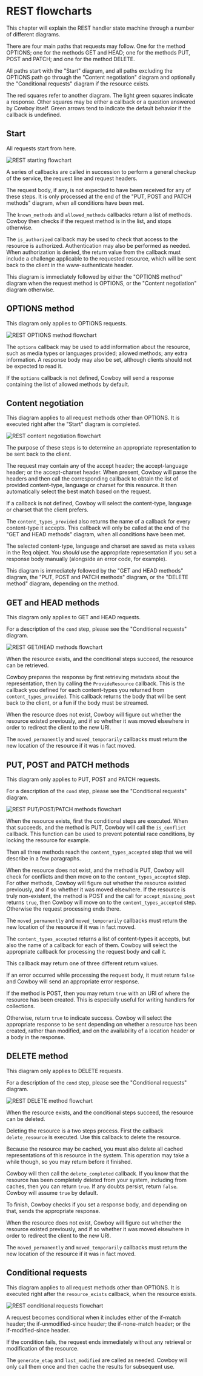 REST flowcharts
===============

This chapter will explain the REST handler state machine through
a number of different diagrams.

There are four main paths that requests may follow. One for the
method OPTIONS; one for the methods GET and HEAD; one for the
methods PUT, POST and PATCH; and one for the method DELETE.

All paths start with the "Start" diagram, and all paths excluding
the OPTIONS path go through the "Content negotiation" diagram
and optionally the "Conditional requests" diagram if the resource
exists.

The red squares refer to another diagram. The light green squares
indicate a response. Other squares may be either a callback or a
question answered by Cowboy itself. Green arrows tend to indicate
the default behavior if the callback is undefined.

Start
-----

All requests start from here.

![REST starting flowchart](rest_start.png)

A series of callbacks are called in succession to perform
a general checkup of the service, the request line and
request headers.

The request body, if any, is not expected to have been
received for any of these steps. It is only processed
at the end of the "PUT, POST and PATCH methods" diagram,
when all conditions have been met.

The `known_methods` and `allowed_methods` callbacks
return a list of methods. Cowboy then checks if the request
method is in the list, and stops otherwise.

The `is_authorized` callback may be used to check that
access to the resource is authorized. Authentication
may also be performed as needed. When authorization is
denied, the return value from the callback must include
a challenge applicable to the requested resource, which
will be sent back to the client in the www-authenticate
header.

This diagram is immediately followed by either the
"OPTIONS method" diagram when the request method is
OPTIONS, or the "Content negotiation" diagram otherwise.

OPTIONS method
--------------

This diagram only applies to OPTIONS requests.

![REST OPTIONS method flowchart](rest_options.png)

The `options` callback may be used to add information
about the resource, such as media types or languages
provided; allowed methods; any extra information. A
response body may also be set, although clients should
not be expected to read it.

If the `options` callback is not defined, Cowboy will
send a response containing the list of allowed methods
by default.

Content negotiation
-------------------

This diagram applies to all request methods other than
OPTIONS. It is executed right after the "Start" diagram
is completed.

![REST content negotiation flowchart](rest_conneg.png)

The purpose of these steps is to determine an appropriate
representation to be sent back to the client.

The request may contain any of the accept header; the
accept-language header; or the accept-charset header.
When present, Cowboy will parse the headers and then
call the corresponding callback to obtain the list
of provided content-type, language or charset for this
resource. It then automatically select the best match
based on the request.

If a callback is not defined, Cowboy will select the
content-type, language or charset that the client
prefers.

The `content_types_provided` also returns the name of
a callback for every content-type it accepts. This
callback will only be called at the end of the
"GET and HEAD methods" diagram, when all conditions
have been met.

The selected content-type, language and charset are
saved as meta values in the Req object. You *should*
use the appropriate representation if you set a
response body manually (alongside an error code,
for example).

This diagram is immediately followed by
the "GET and HEAD methods" diagram,
the "PUT, POST and PATCH methods" diagram,
or the "DELETE method" diagram, depending on the
method.

GET and HEAD methods
--------------------

This diagram only applies to GET and HEAD requests.

For a description of the `cond` step, please see
the "Conditional requests" diagram.

![REST GET/HEAD methods flowchart](rest_get_head.png)

When the resource exists, and the conditional steps
succeed, the resource can be retrieved.

Cowboy prepares the response by first retrieving
metadata about the representation, then by calling
the `ProvideResource` callback. This is the callback
you defined for each content-types you returned from
`content_types_provided`. This callback returns the body
that will be sent back to the client, or a fun if the
body must be streamed.

When the resource does not exist, Cowboy will figure out
whether the resource existed previously, and if so whether
it was moved elsewhere in order to redirect the client to
the new URI.

The `moved_permanently` and `moved_temporarily` callbacks
must return the new location of the resource if it was in
fact moved.

PUT, POST and PATCH methods
---------------------------

This diagram only applies to PUT, POST and PATCH requests.

For a description of the `cond` step, please see
the "Conditional requests" diagram.

![REST PUT/POST/PATCH methods flowchart](rest_put_post_patch.png)

When the resource exists, first the conditional steps
are executed. When that succeeds, and the method is PUT,
Cowboy will call the `is_conflict` callback. This function
can be used to prevent potential race conditions, by locking
the resource for example.

Then all three methods reach the `content_types_accepted`
step that we will describe in a few paragraphs.

When the resource does not exist, and the method is PUT,
Cowboy will check for conflicts and then move on to the
`content_types_accepted` step. For other methods, Cowboy
will figure out whether the resource existed previously,
and if so whether it was moved elsewhere. If the resource
is truly non-existent, the method is POST and the call
for `accept_missing_post` returns `true`, then Cowboy will
move on to the `content_types_accepted` step. Otherwise
the request processing ends there.

The `moved_permanently` and `moved_temporarily` callbacks
must return the new location of the resource if it was in
fact moved.

The `content_types_accepted` returns a list of
content-types it accepts, but also the name of a callback
for each of them. Cowboy will select the appropriate
callback for processing the request body and call it.

This callback may return one of three different return
values.

If an error occurred while processing the request body,
it must return `false` and Cowboy will send an
appropriate error response.

If the method is POST, then you may return `true` with
an URI of where the resource has been created. This is
especially useful for writing handlers for collections.

Otherwise, return `true` to indicate success. Cowboy
will select the appropriate response to be sent depending
on whether a resource has been created, rather than
modified, and on the availability of a location header
or a body in the response.

DELETE method
-------------

This diagram only applies to DELETE requests.

For a description of the `cond` step, please see
the "Conditional requests" diagram.

![REST DELETE method flowchart](rest_delete.png)

When the resource exists, and the conditional steps
succeed, the resource can be deleted.

Deleting the resource is a two steps process. First
the callback `delete_resource` is executed. Use this
callback to delete the resource.

Because the resource may be cached, you must also
delete all cached representations of this resource
in the system. This operation may take a while though,
so you may return before it finished.

Cowboy will then call the `delete_completed` callback.
If you know that the resource has been completely
deleted from your system, including from caches, then
you can return `true`. If any doubts persist, return
`false`. Cowboy will assume `true` by default.

To finish, Cowboy checks if you set a response body,
and depending on that, sends the appropriate response.

When the resource does not exist, Cowboy will figure out
whether the resource existed previously, and if so whether
it was moved elsewhere in order to redirect the client to
the new URI.

The `moved_permanently` and `moved_temporarily` callbacks
must return the new location of the resource if it was in
fact moved.

Conditional requests
--------------------

This diagram applies to all request methods other than
OPTIONS. It is executed right after the `resource_exists`
callback, when the resource exists.

![REST conditional requests flowchart](rest_cond.png)

A request becomes conditional when it includes either of
the if-match header; the if-unmodified-since header; the
if-none-match header; or the if-modified-since header.

If the condition fails, the request ends immediately
without any retrieval or modification of the resource.

The `generate_etag` and `last_modified` are called as
needed. Cowboy will only call them once and then cache
the results for subsequent use.
